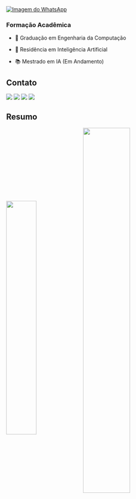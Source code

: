   <div> 
    <a href="https://web.whatsapp.com/" target="_blank">
      <img src="blob:https://web.whatsapp.com/53847642-4178-4d65-ad05-5596824a3072" alt="Imagem do WhatsApp">
    </a>
  </div>

### Formação Acadêmica

 - 🧠 Graduação em Engenharia da Computação

 - 🤖 Residência em Inteligência Artificial

 - 📚 Mestrado em IA (Em Andamento)

## Contato

<div> 
  <a href="https://www.linkedin.com/in/nathaliagenaropsantos/" target="_blank"><img src="https://img.shields.io/badge/-LinkedIn-%230077B5?style=for-the-badge&logo=linkedin&logoColor=white" target="_blank"></a> 
  <a href = "mailto:n.genaropsantos@gmail.com"><img src="https://img.shields.io/badge/-Gmail-%23333?style=for-the-badge&logo=gmail&logoColor=white" target="_blank"></a>
  <a href="https://www.youtube.com/channel/UCiqQkD6vqpywXuH9qFzC_yg" target="_blank"><img src="https://img.shields.io/badge/YouTube-FF0000?style=for-the-badge&logo=youtube&logoColor=white" target="_blank"></a>
  <a href="https://instagram.com/_n_genaro" target="_blank"><img src="https://img.shields.io/badge/-Instagram-%23E4405F?style=for-the-badge&logo=instagram&logoColor=white" target="_blank"></a>
</div>

## Resumo

<div>
  <img width=40% align="center" src="https://github-readme-stats.vercel.app/api?username=NGenaro&show_icons=true&theme=dracula&include_all_commits=true$count_private=true"/>
  <img width=50% align="center" src="https://github-readme-stats.vercel.app/api/top-langs/?username=NGenaro&layout=compact&langs_cout=16&theme=dracula"/>
</div>

